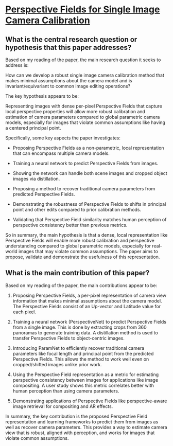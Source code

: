 # [Perspective Fields for Single Image Camera Calibration](https://arxiv.org/abs/2212.03239)

## What is the central research question or hypothesis that this paper addresses?

 Based on my reading of the paper, the main research question it seeks to address is:

How can we develop a robust single image camera calibration method that makes minimal assumptions about the camera model and is invariant/equivariant to common image editing operations?

The key hypothesis appears to be:

Representing images with dense per-pixel Perspective Fields that capture local perspective properties will allow more robust calibration and estimation of camera parameters compared to global parametric camera models, especially for images that violate common assumptions like having a centered principal point.

Specifically, some key aspects the paper investigates:

- Proposing Perspective Fields as a non-parametric, local representation that can encompass multiple camera models.

- Training a neural network to predict Perspective Fields from images.

- Showing the network can handle both scene images and cropped object images via distillation.

- Proposing a method to recover traditional camera parameters from predicted Perspective Fields. 

- Demonstrating the robustness of Perspective Fields to shifts in principal point and other edits compared to prior calibration methods.

- Validating that Perspective Field similarity matches human perception of perspective consistency better than previous metrics.

So in summary, the main hypothesis is that a dense, local representation like Perspective Fields will enable more robust calibration and perspective understanding compared to global parametric models, especially for real-world images that may violate common assumptions. The paper aims to propose, validate and demonstrate the usefulness of this representation.


## What is the main contribution of this paper?

 Based on my reading of the paper, the main contributions appear to be:

1. Proposing Perspective Fields, a per-pixel representation of camera view information that makes minimal assumptions about the camera model. The Perspective Fields consist of an Up-vector and Latitude value for each pixel.

2. Training a neural network (PerspectiveNet) to predict Perspective Fields from a single image. This is done by extracting crops from 360 panoramas to generate training data. A distillation method is used to transfer Perspective Fields to object-centric images. 

3. Introducing ParamNet to efficiently recover traditional camera parameters like focal length and principal point from the predicted Perspective Fields. This allows the method to work well even on cropped/shifted images unlike prior work.

4. Using the Perspective Field representation as a metric for estimating perspective consistency between images for applications like image compositing. A user study shows this metric correlates better with human perception than using camera parameters.

5. Demonstrating applications of Perspective Fields like perspective-aware image retrieval for compositing and AR effects.

In summary, the key contribution is the proposed Perspective Field representation and learning frameworks to predict them from images as well as recover camera parameters. This provides a way to estimate camera view that is robust, aligned with perception, and works for images that violate common assumptions.
